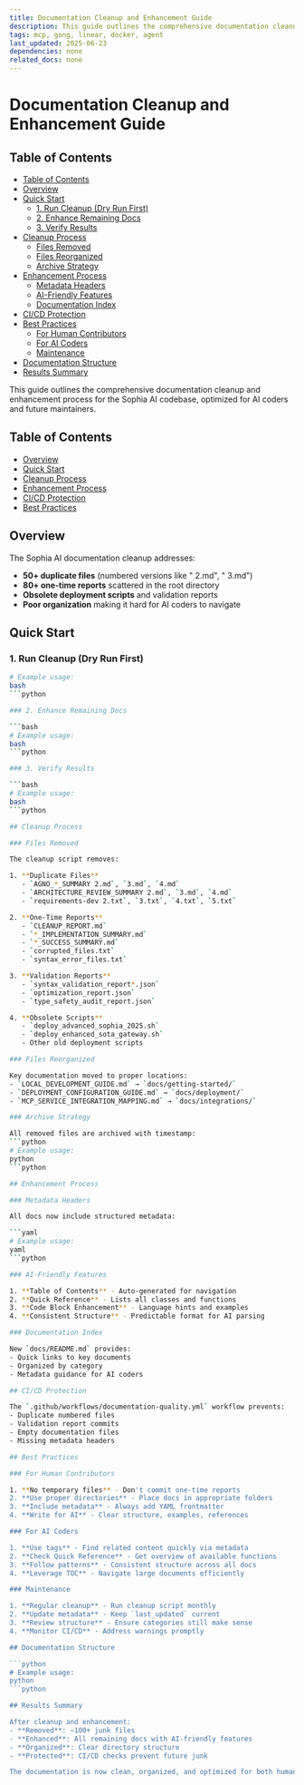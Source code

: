 ```yaml
---
title: Documentation Cleanup and Enhancement Guide
description: This guide outlines the comprehensive documentation cleanup and enhancement process for the Sophia AI codebase, optimized for AI coders and future maintainers.
tags: mcp, gong, linear, docker, agent
last_updated: 2025-06-23
dependencies: none
related_docs: none
---
```


# Documentation Cleanup and Enhancement Guide


## Table of Contents

- [Table of Contents](#table-of-contents)
- [Overview](#overview)
- [Quick Start](#quick-start)
  - [1. Run Cleanup (Dry Run First)](#1.-run-cleanup-(dry-run-first))
  - [2. Enhance Remaining Docs](#2.-enhance-remaining-docs)
  - [3. Verify Results](#3.-verify-results)
- [Cleanup Process](#cleanup-process)
  - [Files Removed](#files-removed)
  - [Files Reorganized](#files-reorganized)
  - [Archive Strategy](#archive-strategy)
- [Enhancement Process](#enhancement-process)
  - [Metadata Headers](#metadata-headers)
  - [AI-Friendly Features](#ai-friendly-features)
  - [Documentation Index](#documentation-index)
- [CI/CD Protection](#ci-cd-protection)
- [Best Practices](#best-practices)
  - [For Human Contributors](#for-human-contributors)
  - [For AI Coders](#for-ai-coders)
  - [Maintenance](#maintenance)
- [Documentation Structure](#documentation-structure)
- [Results Summary](#results-summary)

This guide outlines the comprehensive documentation cleanup and enhancement process for the Sophia AI codebase, optimized for AI coders and future maintainers.

## Table of Contents

- [Overview](#overview)
- [Quick Start](#quick-start)
- [Cleanup Process](#cleanup-process)
- [Enhancement Process](#enhancement-process)
- [CI/CD Protection](#cicd-protection)
- [Best Practices](#best-practices)

## Overview

The Sophia AI documentation cleanup addresses:
- **50+ duplicate files** (numbered versions like " 2.md", " 3.md")
- **80+ one-time reports** scattered in the root directory
- **Obsolete deployment scripts** and validation reports
- **Poor organization** making it hard for AI coders to navigate

## Quick Start

### 1. Run Cleanup (Dry Run First)

```bash
# Example usage:
bash
```python

### 2. Enhance Remaining Docs

```bash
# Example usage:
bash
```python

### 3. Verify Results

```bash
# Example usage:
bash
```python

## Cleanup Process

### Files Removed

The cleanup script removes:

1. **Duplicate Files**
   - `AGNO_*_SUMMARY 2.md`, `3.md`, `4.md`
   - `ARCHITECTURE_REVIEW_SUMMARY 2.md`, `3.md`, `4.md`
   - `requirements-dev 2.txt`, `3.txt`, `4.txt`, `5.txt`

2. **One-Time Reports**
   - `CLEANUP_REPORT.md`
   - `*_IMPLEMENTATION_SUMMARY.md`
   - `*_SUCCESS_SUMMARY.md`
   - `corrupted_files.txt`
   - `syntax_error_files.txt`

3. **Validation Reports**
   - `syntax_validation_report*.json`
   - `optimization_report.json`
   - `type_safety_audit_report.json`

4. **Obsolete Scripts**
   - `deploy_advanced_sophia_2025.sh`
   - `deploy_enhanced_sota_gateway.sh`
   - Other old deployment scripts

### Files Reorganized

Key documentation moved to proper locations:
- `LOCAL_DEVELOPMENT_GUIDE.md` → `docs/getting-started/`
- `DEPLOYMENT_CONFIGURATION_GUIDE.md` → `docs/deployment/`
- `MCP_SERVICE_INTEGRATION_MAPPING.md` → `docs/integrations/`

### Archive Strategy

All removed files are archived with timestamp:
```python
# Example usage:
python
```python

## Enhancement Process

### Metadata Headers

All docs now include structured metadata:

```yaml
# Example usage:
yaml
```python

### AI-Friendly Features

1. **Table of Contents** - Auto-generated for navigation
2. **Quick Reference** - Lists all classes and functions
3. **Code Block Enhancement** - Language hints and examples
4. **Consistent Structure** - Predictable format for AI parsing

### Documentation Index

New `docs/README.md` provides:
- Quick links to key documents
- Organized by category
- Metadata guidance for AI coders

## CI/CD Protection

The `.github/workflows/documentation-quality.yml` workflow prevents:
- Duplicate numbered files
- Validation report commits
- Empty documentation files
- Missing metadata headers

## Best Practices

### For Human Contributors

1. **No temporary files** - Don't commit one-time reports
2. **Use proper directories** - Place docs in appropriate folders
3. **Include metadata** - Always add YAML frontmatter
4. **Write for AI** - Clear structure, examples, references

### For AI Coders

1. **Use tags** - Find related content quickly via metadata
2. **Check Quick Reference** - Get overview of available functions
3. **Follow patterns** - Consistent structure across all docs
4. **Leverage TOC** - Navigate large documents efficiently

### Maintenance

1. **Regular cleanup** - Run cleanup script monthly
2. **Update metadata** - Keep `last_updated` current
3. **Review structure** - Ensure categories still make sense
4. **Monitor CI/CD** - Address warnings promptly

## Documentation Structure

```python
# Example usage:
python
```python

## Results Summary

After cleanup and enhancement:
- **Removed**: ~100+ junk files
- **Enhanced**: All remaining docs with AI-friendly features
- **Organized**: Clear directory structure
- **Protected**: CI/CD checks prevent future junk

The documentation is now clean, organized, and optimized for both human and AI contributors!
